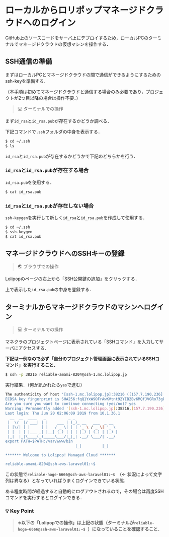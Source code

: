 # ローカルからロリポップマネージドクラウドへのログイン

GitHub上のソースコードをサーバ上にデプロイするため，ローカルPCのターミナルでマネージドクラウドの仮想マシンを操作する．


## SSH通信の準備

まずはローカルPCとマネージドクラウドの間で通信ができるようにするためのssh-keyを準備する．

（本手順は初めてマネージドクラウドと通信する場合のみ必要であり，プロジェクトが2つ目以降の場合は操作不要．）

>💻 ターミナルでの操作

まず`id_rsa`と`id_rsa.pub`が存在するかどうか調べる．

下記コマンドで`.ssh`フォルダの中身を表示する．

```bash
$ cd ~/.ssh
$ ls
```

`id_rsa`と`id_rsa.pub`が存在するかどうかで下記のどちらかを行う．

### `id_rsa`と`id_rsa.pub`が存在する場合

`id_rsa.pub`を使用する．

```bash
$ cat id_rsa.pub
```


### `id_rsa`と`id_rsa.pub`が存在しない場合

`ssh-keygen`を実行して新しく`id_rsa`と`id_rsa.pub`を作成して使用する．

```bash
$ cd ~/.ssh
$ ssh-keygen
$ cat id_rsa.pub
```

## マネージドクラウドへのSSHキーの登録

>🌏 ブラウザでの操作

Lolipopのページの右上から「SSH公開鍵の追加」をクリックする．

上で表示した`id_rsa.pub`の中身を登録する．

## ターミナルからマネージドクラウドのマシンへログイン

>💻 ターミナルでの操作

マネクラのプロジェクトページに表示されている「SSHコマンド」を入力してサーバにアクセスする．

**下記は一例なので必ず「自分のプロジェクト管理画面に表示されているSSHコマンド」を実行すること．**

```bash
$ ssh -p 38216 reliable-amami-8204@ssh-1.mc.lolipop.jp
```

実行結果．（何か訊かれたら`yes`で進む）

```bash
The authenticity of host '[ssh-1.mc.lolipop.jp]:38216 ([157.7.190.236]:38216)' can't be established.
ECDSA key fingerprint is SHA256:fqQ1YxW9OFrAwKVtnt92YIB2Bv6MQfJVGRo73gktLmk.
Are you sure you want to continue connecting (yes/no)? yes
Warning: Permanently added '[ssh-1.mc.lolipop.jp]:38216,[157.7.190.236]:38216' (ECDSA) to the list of known hosts.
Last login: Thu Jun 20 02:06:09 2019 from 10.1.36.1
  __  __  ____   _          _ _
 |  \/  |/ ___| | |    ___ | (_)_ __   ___  _ __
 | |\/| | |     | |   / _ \| | | '_ \ / _ \| '_ \
 | |  | | |___ _| |__| (_) | | | |_) | (_) | |_) |
 |_|  |_|\____(_)_____\___/|_|_| .__/ \___/| .__/
export PATH=$PATH:/var/www/bin
                               |_|         |_|

******* Welcome to Lolipop! Managed Cloud *******

reliable-amami-8204@ssh-aws-laravel01:~$
```

この状態で`reliable-hoge-6666@ssh-aws-laravel01:~$ `（← 状況によって文字列は異なる）となっていればうまくログインできている状態．

ある程度時間が経過すると自動的にログアウトされるので，その場合は再度SSHコマンドを実行するとログインできる．

### 💡 Key Point

>**※以下の「Lolipopでの操作」は上記の状態（ターミナルが`reliable-hoge-6666@ssh-aws-laravel01:~$ `）になっていることを確認すること．**
